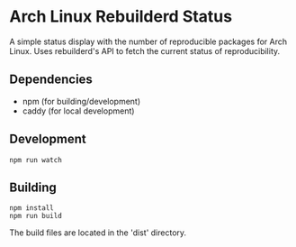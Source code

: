 # Arch Linux Rebuilderd Status

A simple status display with the number of reproducible packages for Arch
Linux. Uses rebuilderd's API to fetch the current status of reproducibility.

## Dependencies

* npm (for building/development)
* caddy (for local development)

## Development

```
npm run watch
```

## Building

```
npm install
npm run build
```

The build files are located in the 'dist' directory.

